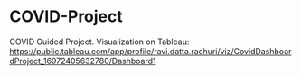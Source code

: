 # COVID-Project

COVID Guided Project. Visualization on Tableau: https://public.tableau.com/app/profile/ravi.datta.rachuri/viz/CovidDashboardProject_16972405632780/Dashboard1
